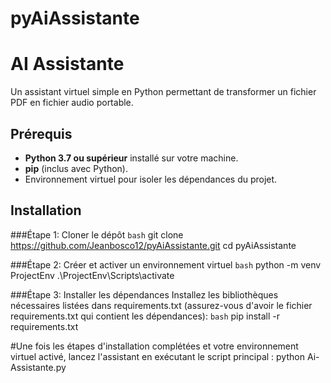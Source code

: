 # pyAiAssistante
# AI Assistante

Un assistant virtuel simple en Python permettant de transformer un fichier PDF en fichier audio portable.

## Prérequis
- **Python 3.7 ou supérieur** installé sur votre machine.
- **pip** (inclus avec Python).
- Environnement virtuel pour isoler les dépendances du projet.

## Installation

###Étape 1: Cloner le dépôt
``bash``
git clone https://github.com/Jeanbosco12/pyAiAssistante.git
cd pyAiAssistante


###Étape 2: Créer et activer un environnement virtuel
``bash``
python -m venv ProjectEnv
.\ProjectEnv\Scripts\activate

###Étape 3: Installer les dépendances
Installez les bibliothèques nécessaires listées dans requirements.txt (assurez-vous d'avoir le fichier requirements.txt qui contient les dépendances):
``bash``
pip install -r requirements.txt

#Une fois les étapes d'installation complétées et votre environnement virtuel activé, lancez l'assistant en exécutant le script principal :
python Ai-Assistante.py



